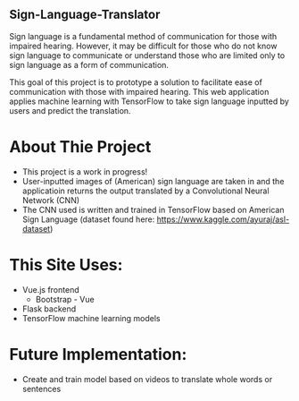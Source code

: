 ## Sign-Language-Translator

Sign language is a fundamental method of communication for those with impaired hearing. However, it may be difficult for those who do not know sign language to communicate or understand those who are limited only to sign language as a form of communication.

This goal of this project is to prototype a solution to facilitate ease of communication with those with impaired hearing. This web application applies machine learning with TensorFlow to take sign language inputted by users and predict the translation.

# About Thie Project
* This project is a work in progress!
* User-inputted images of (American) sign language are taken in and the applicatioin returns the output translated by a Convolutional Neural Network (CNN) 
* The CNN used is written and trained in TensorFlow based on American Sign Language (dataset found here: https://www.kaggle.com/ayuraj/asl-dataset)


# This Site Uses:
* Vue.js frontend
  * Bootstrap - Vue
* Flask backend
* TensorFlow machine learning models


# Future Implementation:
* Create and train model based on videos to translate whole words or sentences
